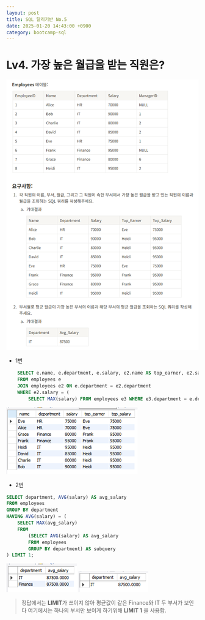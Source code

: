 ```yaml
---
layout: post
title: SQL 달리기반 No.5
date: 2025-01-20 14:43:00 +0900
category: bootcamp-sql
---
```


# Lv4. 가장 높은 월급을 받는 직원은?

![run5-1](/public/img/sql-run/run5-1.png)

- 1번

```sql
    SELECT e.name, e.department, e.salary, e2.name AS top_earner, e2.salary AS top_salary
    FROM employees e
    JOIN employees e2 ON e.department = e2.department
    WHERE e2.salary = (
        SELECT MAX(salary) FROM employees e3 WHERE e3.department = e.department);
```
![run5-2](/public/img/sql-run/run5-2.png)

- 2번

```sql
SELECT department, AVG(salary) AS avg_salary
FROM employees
GROUP BY department
HAVING AVG(salary) = (
	SELECT MAX(avg_salary)
    FROM 
        (SELECT AVG(salary) AS avg_salary 
        FROM employees 
        GROUP BY department) AS subquery
) LIMIT 1;
```
![run5-3](/public/img/sql-run/run5-3.png)
![run5-4](/public/img/sql-run/run5-4.png)
![]()
> 정답에서는 **LIMIT**가 쓰이지 않아 평균값이 같은 Finance와 IT 두 부서가 보인다
여기에서는 하나의 부서만 보이게 하기위해 **LIMIT 1** 을 사용함.

